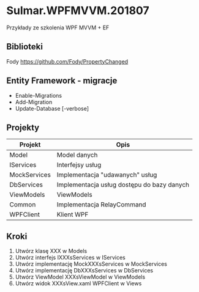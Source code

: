 # Sulmar.WPFMVVM.201807
Przykłady ze szkolenia WPF MVVM + EF



## Biblioteki
Fody https://github.com/Fody/PropertyChanged


## Entity Framework - migracje
* Enable-Migrations
* Add-Migration 
* Update-Database [-verbose]

## Projekty

| Projekt  | Opis  |
|---|---|
| Model  | Model danych   |
| IServices | Interfejsy usług   |
| MockServices  | Implementacja "udawanych" usług   |
| DbServices  | Implementacja usług dostępu do bazy danych  |
| ViewModels  | ViewModels |
| Common  | Implementacja RelayCommand |
| WPFClient  | Klient WPF |

## Kroki

1. Utwórz klasę XXX w Models
2. Utwórz interfejs IXXXsServices w IServices
3. Utwórz implementację MockXXXsServices w MockServices
4. Utwórz implementację DbXXXsServices w DbServices
5. Utwórz ViewModel XXXsViewModel w ViewModels
6. Utwórz widok XXXsView.xaml WPFClient w Views
